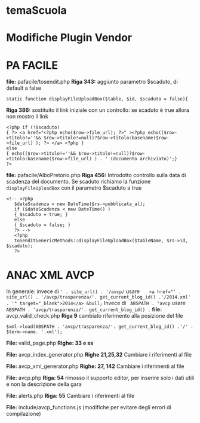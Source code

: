 temaScuola
==========


Modifiche Plugin Vendor
=======================

PA FACILE
==============
**file:** pafacile/tosendit.php
**Riga 343:** aggiunto parametro $scaduto, di default a false 
```
static function displayFileUploadBox($table, $id, $scaduto = false){
```
**Riga 386:** sostituito il link iniziale con un controllo: se scaduto è true allora non mostro  il link
```
<?php if (!$scaduto)
{ ?> <a href="<?php echo($row->file_url); ?>" ><?php echo(($row->titolo!=''&& $row->titolo!=null)?$row->titolo:basename($row->file_url) ); ?> </a> <?php }
else
{ echo(($row->titolo!=''&& $row->titolo!=null)?$row->titolo:basename($row->file_url) ) . ' (documento archiviato)';}
?>
```
**file:** pafacile/AlboPretorio.php
**Riga 456:** Introdotto controllo sulla data di scadenza del documento. Se scaduto richiamo la funzione `displayFileUploadBox` 
 con il parametro $scaduto a true  
```
<!-- <?php 
   $dataScadenza = new DateTime($rs->pubblicata_al);
   if ($dataScadenza < new DateTime() )
   { $scaduto = true; }
   else
   { $scaduto = false; }
   ?> -->
   <?php 
   toSendItGenericMethods::displayFileUploadBox($tableName, $rs->id, $scaduto);
   ?>
```

ANAC XML AVCP
======================

In generale: invece di ``' . site_url() . '/avcp/`` usare 
``    <a href="' . site_url() . '/avcp/trasparenza/'. get_current_blog_id() .'/2014.xml' . '" target="_blank">2014</a> &bull;
``
Invece di `` ABSPATH . 'avcp`` usare
``ABSPATH . 'avcp/trasparenza/'. get_current_blog_id() .``
**file:** avcp_valid_check.php
**Riga 9** cambiato riferimento alla posizione del file
```
$xml->load(ABSPATH . 'avcp/trasparenza/'. get_current_blog_id() .'/' . $term->name. '.xml');
```

**File:** valid_page.php
**Righe: 33 e ss** 

**File:** avcp_index_generator.php
**Righe 21,25,32** Cambiare i riferimenti al file

**File:** avcp_xml_generator.php
**Righe: 27, 142** Cambiare i riferimenti al file

**File:** avcp.php
**Riga: 54** rimosso il supporto editor, per inserire solo i dati utili e non la descrizione della gara

**File:** alerts.php
**Riga: 55** Cambiare i riferimenti al file

**File:** include/avcp_functions.js (modifiche per evitare degli errori di compilazione)

